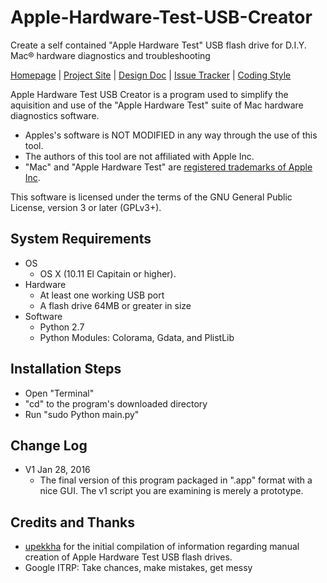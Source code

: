 # Apple-Hardware-Test-USB-Creator
Create a self contained "Apple Hardware Test" USB flash drive for D.I.Y. Mac® hardware diagnostics and troubleshooting

[Homepage](https://github.com/DiggerMario2/Apple-Hardware-Test-USB-Creator) | [Project Site](https://github.com/DiggerMario2/Apple-Hardware-Test-USB-Creator) | [Design Doc](https://docs.google.com/document/d/1_iovD5ZCRvwj4bjbiHkoEtEG1HQCvc4Ra5_vSoafxN4/edit#) | [Issue Tracker](https://github.com/DiggerMario2/Apple-Hardware-Test-USB-Creator/pulls) | [Coding Style](https://www.python.org/dev/peps/pep-0008/)

Apple Hardware Test USB Creator is a program used to simplify the aquisition and use of the "Apple Hardware Test" suite of Mac hardware diagnostics software. 
* Apples's software is NOT MODIFIED in any way through the use of this tool. 
* The authors of this tool are not affiliated with Apple Inc.
* "Mac" and "Apple Hardware Test" are [registered trademarks of Apple Inc](http://www.apple.com/legal/intellectual-property/guidelinesfor3rdparties.html).

This software is licensed under the terms of the GNU General Public License, version 3 or later (GPLv3+).

## System Requirements
* OS
    * OS X (10.11 El Capitain or higher).
* Hardware
    * At least one working USB port
    * A flash drive 64MB or greater in size
* Software
    * Python 2.7
    * Python Modules: Colorama, Gdata, and PlistLib

## Installation Steps
* Open "Terminal"
* "cd" to the program's downloaded directory
* Run "sudo Python main.py"

## Change Log
* V1 Jan 28, 2016
    * The final version of this program packaged in ".app" format with a nice GUI. The v1 script you are examining is merely a prototype.

## Credits and Thanks
* [upekkha](https://github.com/upekkha/AppleHardwareTest) for the initial compilation of information regarding manual creation of Apple Hardware Test USB flash drives.
* Google ITRP: Take chances, make mistakes, get messy

